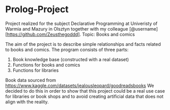 # Prolog-Project
Project realized for the subject Declarative Programming at Univeristy of Warmia and Mazury in Olsztyn together with my colleague [@username][https://github.com/Zeusthegoddd].
Topic: Books and comics

The aim of the project is to describe simple relationships and facts
related to books and comics. The program consists of three parts:
1. Book knowledge base (constructed with a real dataset)
2. Functions for books and comics
3. Functions for libraries

Book data sourced from
https://www.kaggle.com/datasets/jealousleopard/goodreadsbooks
We decided to do this in order to show that this project could be a real use case for libraries or book shops and to avoid creating artificial data that does not align with the reality.
